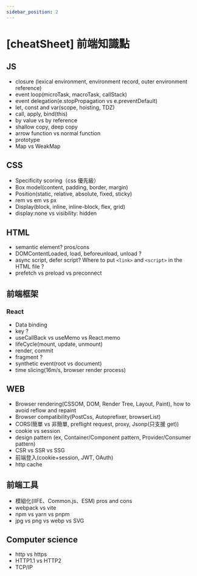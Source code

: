 ```yaml
---
sidebar_position: 2
---
```


# [cheatSheet] 前端知識點

## JS

- closure (lexical environment, environment record, outer environment reference)
- event loop(microTask, macroTask, callStack)
- event delegation(e.stopPropagation vs e.preventDefault)
- let, const and var(scope, hoisting, TDZ)
- call, apply, bind(this)
- by value vs by reference
- shallow copy, deep copy
- arrow function vs normal function
- prototype
- Map vs WeakMap

## CSS

- Specificity scoring（css 優先級）
- Box model(content, padding, border, margin)
- Position(static, relative, absolute, fixed, sticky)
- rem vs em vs px
- Display(block, inline, inline-block, flex, grid)
- display:none vs visibility: hidden

## HTML

- semantic element? pros/cons
- DOMContentLoaded, load, beforeunload, unload ?
- async script, defer script? Where to put `<link>` and `<script>` in the HTML file ?
- prefetch vs preload vs preconnect

## 前端框架

### React

- Data binding
- key ?
- useCallBack vs useMemo vs React.memo
- lifeCycle(mount, update, unmount)
- render, commit
- fragment ?
- synthetic event(root vs document)
- time slicing(16m/s, browser render process)

## WEB

- Browser rendering(CSSOM, DOM, Render Tree, Layout, Paint), how to avoid reflow and repaint
- Browser compatibility(PostCss, Autoprefixer, browserList)
- CORS(簡單 vs 非簡單, preflight request, proxy, Jsonp(只支援 get))
- cookie vs session
- design pattern (ex, Container/Component pattern, Provider/Consumer pattern)
- CSR vs SSR vs SSG
- 前端登入(cookie+session, JWT, OAuth)
- http cache

## 前端工具

- 模組化(IIFE、Common.js、ESM) pros and cons
- webpack vs vite
- npm vs yarn vs pnpm
- jpg vs png vs webp vs SVG

## Computer science

- http vs https
- HTTP1.1 vs HTTP2
- TCP/IP
